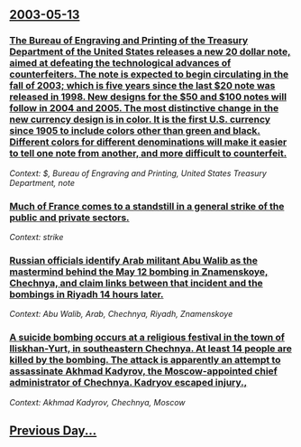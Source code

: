 ## [2003-05-13](/news/2003/05/13/index.md)

### [ The Bureau of Engraving and Printing of the Treasury Department of the United States releases a new 20 dollar note, aimed at defeating the technological advances of counterfeiters. The note is expected to begin circulating in the fall of 2003; which is five years since the last $20 note was released in 1998. New designs for the $50 and $100 notes will follow in 2004 and 2005. The most distinctive change in the new currency design is in color. It is the first U.S. currency since 1905 to include colors other than green and black. Different colors for different denominations will make it easier to tell one note from another, and more difficult to counterfeit. ](/news/2003/05/13/the-bureau-of-engraving-and-printing-of-the-treasury-department-of-the-united-states-releases-a-new-20-dollar-note-aimed-at-defeating-the.md)
_Context: $, Bureau of Engraving and Printing, United States Treasury Department, note_

### [ Much of France comes to a standstill in a general strike of the public and private sectors.](/news/2003/05/13/much-of-france-comes-to-a-standstill-in-a-general-strike-of-the-public-and-private-sectors.md)
_Context: strike_

### [ Russian officials identify Arab militant Abu Walib as the mastermind behind the May 12 bombing in Znamenskoye, Chechnya, and claim links between that incident and the bombings in Riyadh 14 hours later.](/news/2003/05/13/russian-officials-identify-arab-militant-abu-walib-as-the-mastermind-behind-the-may-12-bombing-in-znamenskoye-chechnya-and-claim-links-be.md)
_Context: Abu Walib, Arab, Chechnya, Riyadh, Znamenskoye_

### [ A suicide bombing occurs at a religious festival in the town of Iliskhan-Yurt, in southeastern Chechnya. At least 14 people are killed by the bombing. The attack is apparently an attempt to assassinate Akhmad Kadyrov, the Moscow-appointed chief administrator of Chechnya. Kadryov escaped injury.,](/news/2003/05/13/a-suicide-bombing-occurs-at-a-religious-festival-in-the-town-of-iliskhan-yurt-in-southeastern-chechnya-at-least-14-people-are-killed-by-t.md)
_Context: Akhmad Kadyrov, Chechnya, Moscow_

## [Previous Day...](/news/2003/05/12/index.md)

